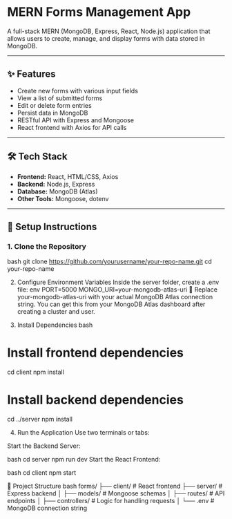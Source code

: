 # MERN Forms Management App

A full-stack MERN (MongoDB, Express, React, Node.js) application that allows users to create, manage, and display forms with data stored in MongoDB.

---

## ✨ Features

- Create new forms with various input fields
- View a list of submitted forms
- Edit or delete form entries
- Persist data in MongoDB
- RESTful API with Express and Mongoose
- React frontend with Axios for API calls

---

## 🛠️ Tech Stack

- **Frontend:** React, HTML/CSS, Axios
- **Backend:** Node.js, Express
- **Database:** MongoDB (Atlas)
- **Other Tools:** Mongoose, dotenv

---

## 🚀 Setup Instructions

### 1. Clone the Repository

bash
git clone https://github.com/yourusername/your-repo-name.git
cd your-repo-name

2. Configure Environment Variables
Inside the server folder, create a .env file:
env
PORT=5000
MONGO_URI=your-mongodb-atlas-uri
🔐 Replace your-mongodb-atlas-uri with your actual MongoDB Atlas connection string. You can get this from your MongoDB Atlas dashboard after creating a cluster and user.


3. Install Dependencies
bash
# Install frontend dependencies
cd client
npm install

# Install backend dependencies
cd ../server
npm install

4. Run the Application
Use two terminals or tabs:

Start the Backend Server:

bash
cd server
npm run dev
Start the React Frontend:

bash
cd client
npm start

📁 Project Structure
bash
forms/
├── client/         # React frontend
├── server/         # Express backend
│   ├── models/     # Mongoose schemas
│   ├── routes/     # API endpoints
│   ├── controllers/ # Logic for handling requests
│   └── .env        # MongoDB connection string

